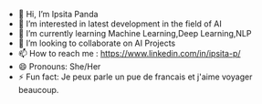 - 👋 Hi, I’m Ipsita Panda
- 👀 I’m interested in latest development in the field of AI
- 🌱 I’m currently learning Machine Learning,Deep Learning,NLP
- 💞️ I’m looking to collaborate on AI Projects
- 📫 How to reach me :  https://www.linkedin.com/in/ipsita-p/
- 😄 Pronouns: She/Her
- ⚡ Fun fact: Je peux parle un pue de francais et j'aime voyager beaucoup.

<!---
ipsita-panda-portfolio/ipsita-panda-portfolio is a ✨ special ✨ repository because its `README.md` (this file) appears on your GitHub profile.
You can click the Preview link to take a look at your changes.
--->
